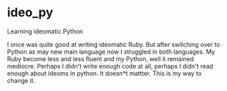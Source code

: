 # ideo_py
Learning ideomatic Python

I once was quite good at writing ideomatic Ruby. But after switching over to Python as may new main language now I struggled in both languages. My Ruby become less and less fluent and my Python, well it remained mediocre. Perhaps I didn't write enough code at all, perhaps I didn't read enough about ideoms in python. It doesn*t mattter. This is my way to change it.
